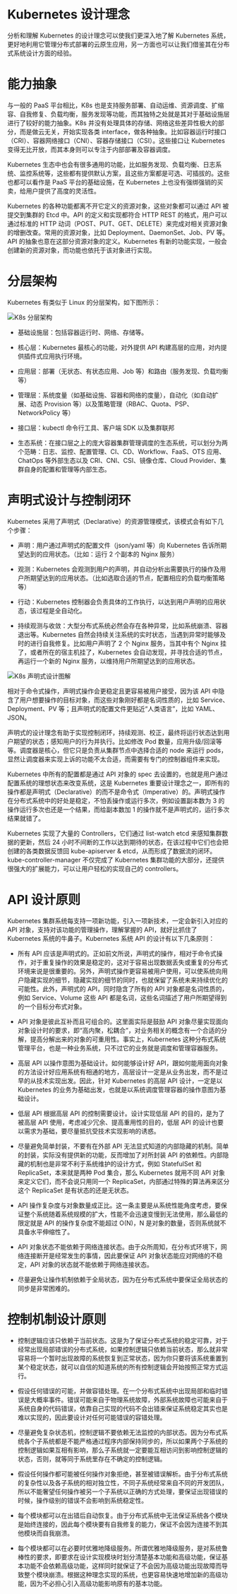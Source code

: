# Kubernetes 设计理念

分析和理解 Kubernetes 的设计理念可以使我们更深入地了解 Kubernetes 系统，更好地利用它管理分布式部署的云原生应用，另一方面也可以让我们借鉴其在分布式系统设计方面的经验。

# 能力抽象

与一般的 PaaS 平台相比，K8s 也是支持服务部署、自动运维、资源调度、扩缩容、自我修复、负载均衡，服务发现等功能，而其独特之处就是其对于基础设施层进行了较好的能力抽象。K8s 并没有处理具体的存储、网络这些差异性极大的部分，而是做云无关，开始实现各类 interface，做各种抽象。比如容器运行时接口（CRI）、容器网络接口（CNI）、容器存储接口（CSI）。这些接口让 Kubernetes 变得无比开放，而其本身则可以专注于内部部署及容器调度。

Kubernetes 生态中也会有很多通用的功能，比如服务发现、负载均衡、日志系统、监控系统等，这些都有提供默认方案，且这些方案都是可选、可插拔的。这些也都可以看作是 PaaS 平台的基础设施，在 Kubernetes 上也没有强绑强销的买卖，给用户提供了高度的灵活性。

Kubernetes 的各种功能都离不开它定义的资源对象，这些对象都可以通过 API 被提交到集群的 Etcd 中。API 的定义和实现都符合 HTTP REST 的格式，用户可以通过标准的 HTTP 动词（POST、PUT、GET、DELETE）来完成对相关资源对象的增删改查。常用的资源对象，比如 Deployment、DaemonSet、Job、PV 等。API 的抽象也意在这部分资源对象的定义。Kubernetes 有新的功能实现，一般会创建新的资源对象，而功能也依托于该对象进行实现。

# 分层架构

Kubernetes 有类似于 Linux 的分层架构，如下图所示：

![K8s 分层架构](https://i.postimg.cc/nzVfKSBg/image.png)

- 基础设施层：包括容器运行时、网络、存储等。

- 核心层：Kubernetes 最核心的功能，对外提供 API 构建高层的应用，对内提供插件式应用执行环境。

- 应用层：部署（无状态、有状态应用、Job 等）和路由（服务发现、负载均衡等）

- 管理层：系统度量（如基础设施、容器和网络的度量），自动化（如自动扩展、动态 Provision 等）以及策略管理（RBAC、Quota、PSP、NetworkPolicy 等）

- 接口层：kubectl 命令行工具、客户端 SDK 以及集群联邦

- 生态系统：在接口层之上的庞大容器集群管理调度的生态系统，可以划分为两个范畴：日志、监控、配置管理、CI、CD、Workflow、FaaS、OTS 应用、ChatOps 等外部生态以及 CRI、CNI、CSI、镜像仓库、Cloud Provider、集群自身的配置和管理等内部生态。

# 声明式设计与控制闭环

Kubernetes 采用了声明式（Declarative）的资源管理模式，该模式会有如下几个步骤：

- 声明：用户通过声明式的配置文件（json/yaml 等）向 Kubernetes 告诉所期望达到的应用状态。（比如：运行 2 个副本的 Nginx 服务）

- 观测：Kubernetes 会观测到用户的声明，并自动分析出需要执行的操作及用户所期望达到的应用状态。（比如选取合适的节点，配置相应的负载均衡策略等）

- 行动：Kubernetes 控制器会负责具体的工作执行，以达到用户声明的应用状态，该过程是全自动化。

- 持续观测与收敛：大型分布式系统必然会存在各种异常，比如系统崩溃、容器退出等。Kubernetes 自然会持续关注系统的实时状态，当遇到异常时能够及时的进行自我修复。比如用户声明了 2 个 Nginx 服务，当其中有个 Nginx 挂了，或者所在的宿主机挂了，Kubernetes 会自动发现，并寻找合适的节点，再运行一个新的 Nginx 服务，以维持用户所期望达到的应用状态。

![K8s 声明式设计图解](https://i.postimg.cc/pXJJh2P2/image.png)

相对于命令式操作，声明式操作会更稳定且更容易被用户接受，因为该 API 中隐含了用户想要操作的目标对象，而这些对象刚好都是名词性质的，比如 Service、Deployment、PV 等；且声明式的配置文件更贴近“人类语言”，比如 YAML、JSON。

声明式的设计理念有助于实现控制闭环，持续观测、校正，最终将运行状态达到用户期望的状态；感知用户的行为并执行。比如修改 Pod 数量，应用升级/回滚等等。调度器是核心，但它只是负责从集群节点中选择合适的 node 来运行 pods，显然让调度器来实现上诉的功能不太合适，而需要有专门的控制器组件来实现。

Kubernetes 中所有的配置都是通过 API 对象的 spec 去设置的，也就是用户通过配置系统的理想状态来改变系统，这是 Kubernetes 重要设计理念之一，即所有的操作都是声明式（Declarative）的而不是命令式（Imperative）的。声明式操作在分布式系统中的好处是稳定，不怕丢操作或运行多次，例如设置副本数为 3 的操作运行多次也还是一个结果，而给副本数加 1 的操作就不是声明式的，运行多次结果就错了。

Kubernetes 实现了大量的 Controllers，它们通过 list-watch etcd 来感知集群数据的更新，然后 24 小时不间断的工作以达到期待的状态，在该过程中它们也会把创建的各类数据反馈回 kube-apiserver & etcd，从而形成了数据流的闭环。kube-controller-manager 不仅完成了 Kubernetes 集群功能的大部分，还提供很强大的扩展能力，可以让用户轻松的实现自己的 controllers。

# API 设计原则

Kubernetes 集群系统每支持一项新功能，引入一项新技术，一定会新引入对应的 API 对象，支持对该功能的管理操作，理解掌握的 API，就好比抓住了 Kubernetes 系统的牛鼻子。Kubernetes 系统 API 的设计有以下几条原则：

- 所有 API 应该是声明式的。正如前文所说，声明式的操作，相对于命令式操作，对于重复操作的效果是稳定的，这对于容易出现数据丢失或重复的分布式环境来说是很重要的。另外，声明式操作更容易被用户使用，可以使系统向用户隐藏实现的细节，隐藏实现的细节的同时，也就保留了系统未来持续优化的可能性。此外，声明式的 API，同时隐含了所有的 API 对象都是名词性质的，例如 Service、Volume 这些 API 都是名词，这些名词描述了用户所期望得到的一个目标分布式对象。

- API 对象是彼此互补而且可组合的。这里面实际是鼓励 API 对象尽量实现面向对象设计时的要求，即“高内聚，松耦合”，对业务相关的概念有一个合适的分解，提高分解出来的对象的可重用性。事实上，Kubernetes 这种分布式系统管理平台，也是一种业务系统，只不过它的业务就是调度和管理容器服务。

- 高层 API 以操作意图为基础设计。如何能够设计好 API，跟如何能用面向对象的方法设计好应用系统有相通的地方，高层设计一定是从业务出发，而不是过早的从技术实现出发。因此，针对 Kubernetes 的高层 API 设计，一定是以 Kubernetes 的业务为基础出发，也就是以系统调度管理容器的操作意图为基础设计。

- 低层 API 根据高层 API 的控制需要设计。设计实现低层 API 的目的，是为了被高层 API 使用，考虑减少冗余、提高重用性的目的，低层 API 的设计也要以需求为基础，要尽量抵抗受技术实现影响的诱惑。

- 尽量避免简单封装，不要有在外部 API 无法显式知道的内部隐藏的机制。简单的封装，实际没有提供新的功能，反而增加了对所封装 API 的依赖性。内部隐藏的机制也是非常不利于系统维护的设计方式，例如 StatefulSet 和 ReplicaSet，本来就是两种 Pod 集合，那么 Kubernetes 就用不同 API 对象来定义它们，而不会说只用同一个 ReplicaSet，内部通过特殊的算法再来区分这个 ReplicaSet 是有状态的还是无状态。

- API 操作复杂度与对象数量成正比。这一条主要是从系统性能角度考虑，要保证整个系统随着系统规模的扩大，性能不会迅速变慢到无法使用，那么最低的限定就是 API 的操作复杂度不能超过 O(N)，N 是对象的数量，否则系统就不具备水平伸缩性了。

- API 对象状态不能依赖于网络连接状态。由于众所周知，在分布式环境下，网络连接断开是经常发生的事情，因此要保证 API 对象状态能应对网络的不稳定，API 对象的状态就不能依赖于网络连接状态。

- 尽量避免让操作机制依赖于全局状态，因为在分布式系统中要保证全局状态的同步是非常困难的。

# 控制机制设计原则

- 控制逻辑应该只依赖于当前状态。这是为了保证分布式系统的稳定可靠，对于经常出现局部错误的分布式系统，如果控制逻辑只依赖当前状态，那么就非常容易将一个暂时出现故障的系统恢复到正常状态，因为你只要将该系统重置到某个稳定状态，就可以自信的知道系统的所有控制逻辑会开始按照正常方式运行。

- 假设任何错误的可能，并做容错处理。在一个分布式系统中出现局部和临时错误是大概率事件。错误可能来自于物理系统故障，外部系统故障也可能来自于系统自身的代码错误，依靠自己实现的代码不会出错来保证系统稳定其实也是难以实现的，因此要设计对任何可能错误的容错处理。

- 尽量避免复杂状态机，控制逻辑不要依赖无法监控的内部状态。因为分布式系统各个子系统都是不能严格通过程序内部保持同步的，所以如果两个子系统的控制逻辑如果互相有影响，那么子系统就一定要能互相访问到影响控制逻辑的状态，否则，就等同于系统里存在不确定的控制逻辑。

- 假设任何操作都可能被任何操作对象拒绝，甚至被错误解析。由于分布式系统的复杂性以及各子系统的相对独立性，不同子系统经常来自不同的开发团队，所以不能奢望任何操作被另一个子系统以正确的方式处理，要保证出现错误的时候，操作级别的错误不会影响到系统稳定性。

- 每个模块都可以在出错后自动恢复。由于分布式系统中无法保证系统各个模块是始终连接的，因此每个模块要有自我修复的能力，保证不会因为连接不到其他模块而自我崩溃。

- 每个模块都可以在必要时优雅地降级服务。所谓优雅地降级服务，是对系统鲁棒性的要求，即要求在设计实现模块时划分清楚基本功能和高级功能，保证基本功能不会依赖高级功能，这样同时就保证了不会因为高级功能出现故障而导致整个模块崩溃。根据这种理念实现的系统，也更容易快速地增加新的高级功能，因为不必担心引入高级功能影响原有的基本功能。

